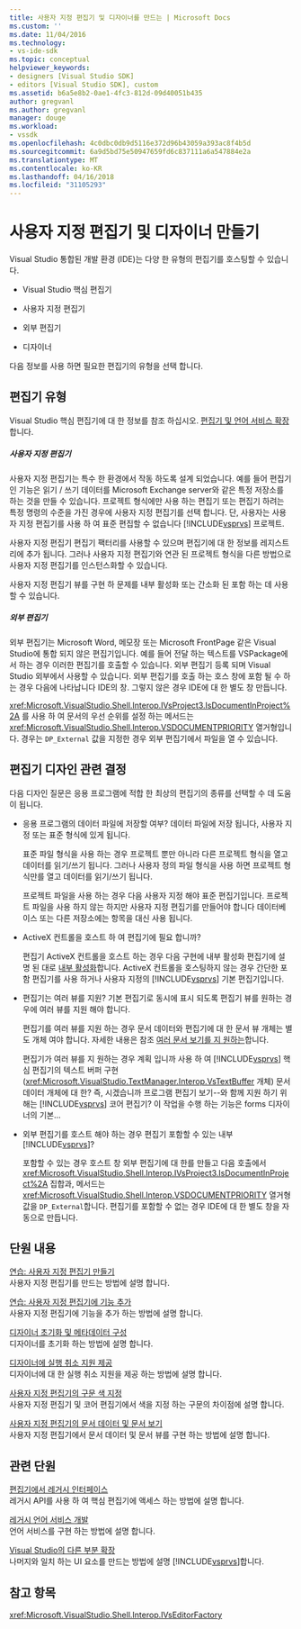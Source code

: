 ```yaml
---
title: 사용자 지정 편집기 및 디자이너를 만드는 | Microsoft Docs
ms.custom: ''
ms.date: 11/04/2016
ms.technology:
- vs-ide-sdk
ms.topic: conceptual
helpviewer_keywords:
- designers [Visual Studio SDK]
- editors [Visual Studio SDK], custom
ms.assetid: b6a5e8b2-0ae1-4fc3-812d-09d40051b435
author: gregvanl
ms.author: gregvanl
manager: douge
ms.workload:
- vssdk
ms.openlocfilehash: 4c0dbc0db9d5116e372d96b43059a393ac8f4b5d
ms.sourcegitcommit: 6a9d5bd75e50947659fd6c837111a6a547884e2a
ms.translationtype: MT
ms.contentlocale: ko-KR
ms.lasthandoff: 04/16/2018
ms.locfileid: "31105293"
---
```

# <a name="creating-custom-editors-and-designers"></a>사용자 지정 편집기 및 디자이너 만들기
Visual Studio 통합된 개발 환경 (IDE)는 다양 한 유형의 편집기를 호스팅할 수 있습니다.  
  
-   Visual Studio 핵심 편집기  
  
-   사용자 지정 편집기  
  
-   외부 편집기  
  
-   디자이너  
  
 다음 정보를 사용 하면 필요한 편집기의 유형을 선택 합니다.  
  
## <a name="types-of-editor"></a>편집기 유형  
 Visual Studio 핵심 편집기에 대 한 정보를 참조 하십시오. [편집기 및 언어 서비스 확장](../extensibility/extending-the-editor-and-language-services.md)합니다.  
  
##### <a name="custom-editors"></a>사용자 지정 편집기  
 사용자 지정 편집기는 특수 한 환경에서 작동 하도록 설계 되었습니다. 예를 들어 편집기 인 기능은 읽기 / 쓰기 데이터를 Microsoft Exchange server와 같은 특정 저장소를 하는 것을 만들 수 있습니다. 프로젝트 형식에만 사용 하는 편집기 또는 편집기 하려는 특정 명령의 수준을 가진 경우에 사용자 지정 편집기를 선택 합니다. 단, 사용자는 사용자 지정 편집기를 사용 하 여 표준 편집할 수 없습니다 [!INCLUDE[vsprvs](../code-quality/includes/vsprvs_md.md)] 프로젝트.  
  
 사용자 지정 편집기 편집기 팩터리를 사용할 수 있으며 편집기에 대 한 정보를 레지스트리에 추가 됩니다. 그러나 사용자 지정 편집기와 연관 된 프로젝트 형식을 다른 방법으로 사용자 지정 편집기를 인스턴스화할 수 있습니다.  
  
 사용자 지정 편집기 뷰를 구현 하 문제를 내부 활성화 또는 간소화 된 포함 하는 데 사용할 수 있습니다.  
  
##### <a name="external-editors"></a>외부 편집기  
 외부 편집기는 Microsoft Word, 메모장 또는 Microsoft FrontPage 같은 Visual Studio에 통합 되지 않은 편집기입니다. 예를 들어 전달 하는 텍스트를 VSPackage에서 하는 경우 이러한 편집기를 호출할 수 있습니다. 외부 편집기 등록 되며 Visual Studio 외부에서 사용할 수 있습니다. 외부 편집기를 호출 하는 호스 창에 포함 될 수 하는 경우 다음에 나타납니다 IDE의 창. 그렇지 않은 경우 IDE에 대 한 별도 창 만듭니다.  
  
 <xref:Microsoft.VisualStudio.Shell.Interop.IVsProject3.IsDocumentInProject%2A> 를 사용 하 여 문서의 우선 순위를 설정 하는 메서드는 <xref:Microsoft.VisualStudio.Shell.Interop.VSDOCUMENTPRIORITY> 열거형입니다. 경우는 `DP_External` 값을 지정한 경우 외부 편집기에서 파일을 열 수 있습니다.  
  
## <a name="editor-design-decisions"></a>편집기 디자인 관련 결정  
 다음 디자인 질문은 응용 프로그램에 적합 한 최상의 편집기의 종류를 선택할 수 데 도움이 됩니다.  
  
-   응용 프로그램의 데이터 파일에 저장할 여부? 데이터 파일에 저장 됩니다, 사용자 지정 또는 표준 형식에 있게 됩니다.  
  
     표준 파일 형식을 사용 하는 경우 프로젝트 뿐만 아니라 다른 프로젝트 형식을 열고 데이터를 읽기/쓰기 됩니다. 그러나 사용자 정의 파일 형식을 사용 하면 프로젝트 형식만를 열고 데이터를 읽기/쓰기 됩니다.  
  
     프로젝트 파일을 사용 하는 경우 다음 사용자 지정 해야 표준 편집기입니다. 프로젝트 파일을 사용 하지 않는 하지만 사용자 지정 편집기를 만들어야 합니다 데이터베이스 또는 다른 저장소에는 항목을 대신 사용 됩니다.  
  
-   ActiveX 컨트롤을 호스트 하 여 편집기에 필요 합니까?  
  
     편집기 ActiveX 컨트롤을 호스트 하는 경우 다음 구현에 내부 활성화 편집기에 설명 된 대로 [내부 활성화](../extensibility/in-place-activation.md)합니다. ActiveX 컨트롤을 호스팅하지 않는 경우 간단한 포함 편집기를 사용 하거나 사용자 지정의 [!INCLUDE[vsprvs](../code-quality/includes/vsprvs_md.md)] 기본 편집기입니다.  
  
-   편집기는 여러 뷰를 지원? 기본 편집기로 동시에 표시 되도록 편집기 뷰를 원하는 경우에 여러 뷰를 지원 해야 합니다.  
  
     편집기를 여러 뷰를 지원 하는 경우 문서 데이터와 편집기에 대 한 문서 뷰 개체는 별도 개체 여야 합니다. 자세한 내용은 참조 [여러 문서 보기를 지 원하는](../extensibility/supporting-multiple-document-views.md)합니다.  
  
     편집기가 여러 뷰를 지 원하는 경우 계획 입니까 사용 하 여 [!INCLUDE[vsprvs](../code-quality/includes/vsprvs_md.md)] 핵심 편집기의 텍스트 버퍼 구현 (<xref:Microsoft.VisualStudio.TextManager.Interop.VsTextBuffer> 개체) 문서 데이터 개체에 대 한? 즉, 시겠습니까 프로그램 편집기 보기--와 함께 지원 하기 위해는 [!INCLUDE[vsprvs](../code-quality/includes/vsprvs_md.md)] 코어 편집기? 이 작업을 수행 하는 기능은 forms 디자이너의 기본...  
  
-   외부 편집기를 호스트 해야 하는 경우 편집기 포함할 수 있는 내부 [!INCLUDE[vsprvs](../code-quality/includes/vsprvs_md.md)]?  
  
     포함할 수 있는 경우 호스트 창 외부 편집기에 대 한를 만들고 다음 호출에서 <xref:Microsoft.VisualStudio.Shell.Interop.IVsProject3.IsDocumentInProject%2A> 집합과, 메서드는 <xref:Microsoft.VisualStudio.Shell.Interop.VSDOCUMENTPRIORITY> 열거형 값을 `DP_External`합니다. 편집기를 포함할 수 없는 경우 IDE에 대 한 별도 창을 자동으로 만듭니다.  
  
## <a name="in-this-section"></a>단원 내용  
 [연습: 사용자 지정 편집기 만들기](../extensibility/walkthrough-creating-a-custom-editor.md)  
 사용자 지정 편집기를 만드는 방법에 설명 합니다.  
  
 [연습: 사용자 지정 편집기에 기능 추가](../extensibility/walkthrough-adding-features-to-a-custom-editor.md)  
 사용자 지정 편집기에 기능을 추가 하는 방법에 설명 합니다.  
  
 [디자이너 초기화 및 메타데이터 구성](../extensibility/designer-initialization-and-metadata-configuration.md)  
 디자이너를 초기화 하는 방법에 설명 합니다.  
  
 [디자이너에 실행 취소 지원 제공](../extensibility/supplying-undo-support-to-designers.md)  
 디자이너에 대 한 실행 취소 지원을 제공 하는 방법에 설명 합니다.  
  
 [사용자 지정 편집기의 구문 색 지정](../extensibility/syntax-coloring-in-custom-editors.md)  
 사용자 지정 편집기 및 코어 편집기에서 색을 지정 하는 구문의 차이점에 설명 합니다.  
  
 [사용자 지정 편집기의 문서 데이터 및 문서 보기](../extensibility/document-data-and-document-view-in-custom-editors.md)  
 사용자 지정 편집기에서 문서 데이터 및 문서 뷰를 구현 하는 방법에 설명 합니다.  
  
## <a name="related-sections"></a>관련 단원  
 [편집기에서 레거시 인터페이스](../extensibility/legacy-interfaces-in-the-editor.md)  
 레거시 API를 사용 하 여 핵심 편집기에 액세스 하는 방법에 설명 합니다.  
  
 [레거시 언어 서비스 개발](../extensibility/internals/developing-a-legacy-language-service.md)  
 언어 서비스를 구현 하는 방법에 설명 합니다.  
  
 [Visual Studio의 다른 부분 확장](../extensibility/extending-other-parts-of-visual-studio.md)  
 나머지와 일치 하는 UI 요소를 만드는 방법에 설명 [!INCLUDE[vsprvs](../code-quality/includes/vsprvs_md.md)]합니다.  
  
## <a name="see-also"></a>참고 항목  
 <xref:Microsoft.VisualStudio.Shell.Interop.IVsEditorFactory>